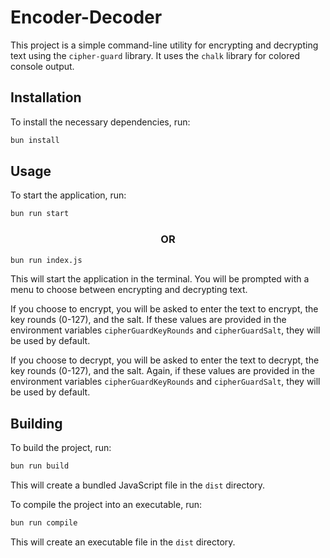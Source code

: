 # Encoder-Decoder

This project is a simple command-line utility for encrypting and decrypting text using the `cipher-guard` library. It uses the `chalk` library for colored console output.

## Installation

To install the necessary dependencies, run:

```sh
bun install
```

## Usage

To start the application, run:

```sh
bun run start
```
<h3 align="center">OR</h3>


```sh
bun run index.js
```
This will start the application in the terminal. You will be prompted with a menu to choose between encrypting and decrypting text.

If you choose to encrypt, you will be asked to enter the text to encrypt, the key rounds (0-127), and the salt. If these values are provided in the environment variables `cipherGuardKeyRounds` and `cipherGuardSalt`, they will be used by default.

If you choose to decrypt, you will be asked to enter the text to decrypt, the key rounds (0-127), and the salt. Again, if these values are provided in the environment variables `cipherGuardKeyRounds` and `cipherGuardSalt`, they will be used by default.

## Building

To build the project, run:

```sh
bun run build
```

This will create a bundled JavaScript file in the `dist` directory.

To compile the project into an executable, run:

```sh
bun run compile
```

This will create an executable file in the `dist` directory.
